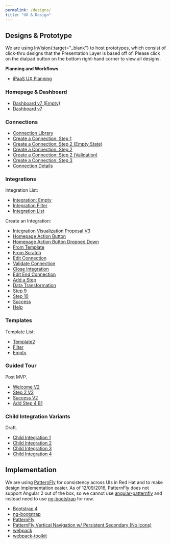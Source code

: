 ```yaml
---
permalink: /designs/
title: "UX & Design"
---
```


## Designs & Prototype
We are using [InVision](https://www.invisionapp.com/){:target="_blank"} to host prototypes, which consist of click-thru designs that the Presentation Layer is based off of. Please click on the dialpad button on the bottom right-hand corner to view all designs.

**Planning and Workflows**

- [iPaaS UX Planning](https://redhat.invisionapp.com/share/HB9OF7IKZ)


### Homepage & Dashboard

- [Dashboard v7 (Empty)](https://redhat.invisionapp.com/share/YJ9P16RC8)
- [Dashboard v7](https://redhat.invisionapp.com/share/6X9P1BECQ)


### Connections

- [Connection Library](https://redhat.invisionapp.com/share/ZQ9OF7V5Y)
- [Create a Connection: Step 1](https://redhat.invisionapp.com/share/RS9OFJ9YK)
- [Create a Connection: Step 2 (Empty State)](https://redhat.invisionapp.com/share/9E9OFJDX3)
- [Create a Connection: Step 2](https://redhat.invisionapp.com/share/C29OFJJH8)
- [Create a Connection: Step 2 (Validation)](https://redhat.invisionapp.com/share/UK9OFJOMN)
- [Create a Connection: Step 3](https://redhat.invisionapp.com/share/BM9OFJSUD)
- [Connection Details](https://redhat.invisionapp.com/share/BZ9OFK1RQ)

### Integrations

Integration List:

- [Integration: Empty](https://redhat.invisionapp.com/share/HZ9OFKOGQ)
- [Integration Filter](https://redhat.invisionapp.com/share/6R9OFKV57)
- [Integration List](https://redhat.invisionapp.com/share/2Q9OFL09P)

Create an Integration:

- [Integration Visualization Proposal V3](https://redhat.invisionapp.com/share/259377QCA)
- [Homepage Action Button](https://redhat.invisionapp.com/share/UT929SIR8)
- [Homepage Action Button Dropped Down](https://redhat.invisionapp.com/share/7Q9OFLLNM)
- [From Template](https://redhat.invisionapp.com/share/XQ9OFLR4E)
- [From Scratch](https://redhat.invisionapp.com/share/3994CEWT6)
- [Edit Connection](https://redhat.invisionapp.com/share/HW9OF54BQ)
- [Validate Connection](https://redhat.invisionapp.com/share/AP9OFO06E)
- [Close Integration](https://redhat.invisionapp.com/share/P99OFO3YZ)
- [Edit End Connection](https://redhat.invisionapp.com/share/SD9OFO8MP)
- [Add a Step](https://redhat.invisionapp.com/share/TS9OFOBY5)
- [Data Transformation](https://redhat.invisionapp.com/share/D7946D0VA)
- [Step 9](https://redhat.invisionapp.com/share/8W9OFOHCV)
- [Step 10](https://redhat.invisionapp.com/share/VJ9OF59B3)
- [Success](https://redhat.invisionapp.com/share/VT9OF5C9N)
- [Help](https://redhat.invisionapp.com/share/C79OF5GJF)


### Templates

Template List:

- [Template2](https://redhat.invisionapp.com/share/4R9OFP3YU)
- [Filter](https://redhat.invisionapp.com/share/MA9OFP9CP)
- [Empty](https://redhat.invisionapp.com/share/TY9OFPFDJ)


### Guided Tour
Post MVP.

- [Welcome V2](https://redhat.invisionapp.com/share/7Q9OFRJ5K)
- [Step 2 V2](https://redhat.invisionapp.com/share/639OFRRVB)
- [Success V2](https://redhat.invisionapp.com/share/DU9OFS58K)
- [Add Step 4 B1](https://redhat.invisionapp.com/share/9M9OFSD43)

### Child Integration Variants
Draft.

- [Child Integration 1](https://redhat.invisionapp.com/share/QN9OFSNB9)
- [Child Integration 2](https://redhat.invisionapp.com/share/PH9EMGF58)
- [Child Integration 3](https://redhat.invisionapp.com/share/EW9EMJAUD)
- [Child Integration 4](https://redhat.invisionapp.com/share/FN9EMJPSJ)



## Implementation
We are using [PatternFly][] for consistency across UIs in Red Hat and to make design implementation easier. As of 12/09/2016, PatternFly does not support Angular 2 out of the box, so we cannot use [angular-patternfly][] and instead need to use [ng-bootstrap][] for now.

- [Bootstrap 4][]
- [ng-bootstrap][]
- [PatternFly][]
- [PatternFly Vertical Navigation w/ Persistent Secondary (No Icons)][]
- [webpack][]
- [webpack-toolkit][]

[angular-patternfly]: https://github.com/patternfly/angular-patternfly
[Bootstrap 4]: https://v4-alpha.getbootstrap.com/
[c3]: http://c3js.org/
[d3]: https://d3js.org/
[ng-bootstrap]: https://github.com/ng-bootstrap/ng-bootstrap
[PatternFly]: https://www.patternfly.org/
[PatternFly Vertical Navigation w/ Persistent Secondary (No Icons)]: https://www.patternfly.org/pattern-library/navigation/vertical-navigation/vertical-navigation-without-icons.html#_
[webpack]: https://github.com/webpack/webpack
[webpack-toolkit]: https://github.com/AngularClass/webpack-toolkit




